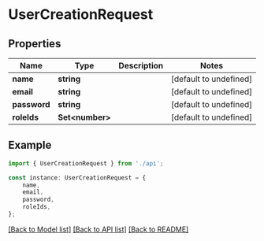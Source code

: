 # UserCreationRequest


## Properties

Name | Type | Description | Notes
------------ | ------------- | ------------- | -------------
**name** | **string** |  | [default to undefined]
**email** | **string** |  | [default to undefined]
**password** | **string** |  | [default to undefined]
**roleIds** | **Set&lt;number&gt;** |  | [default to undefined]

## Example

```typescript
import { UserCreationRequest } from './api';

const instance: UserCreationRequest = {
    name,
    email,
    password,
    roleIds,
};
```

[[Back to Model list]](../README.md#documentation-for-models) [[Back to API list]](../README.md#documentation-for-api-endpoints) [[Back to README]](../README.md)
